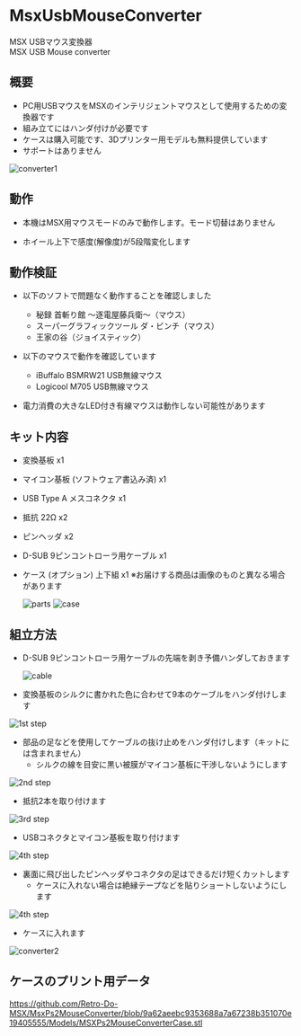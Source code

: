 # MsxUsbMouseConverter
MSX USBマウス変換器  
MSX USB Mouse converter  

## 概要
- PC用USBマウスをMSXのインテリジェントマウスとして使用するための変換器です
- 組み立てにはハンダ付けが必要です
- ケースは購入可能です、3Dプリンター用モデルも無料提供しています
- サポートはありません

![converter1](https://user-images.githubusercontent.com/102343209/205643273-2f765905-05a0-4b39-850b-36ef840f94fa.JPG)

## 動作
- 本機はMSX用マウスモードのみで動作します。モード切替はありません

- ホイール上下で感度(解像度)が5段階変化します

## 動作検証
- 以下のソフトで問題なく動作することを確認しました
  - 秘録 首斬り館 〜逐電屋藤兵衛〜（マウス）
  - スーパーグラフィックツール ダ・ビンチ（マウス）
  - 王家の谷（ジョイスティック）

- 以下のマウスで動作を確認しています
  - iBuffalo BSMRW21 USB無線マウス
  - Logicool M705 USB無線マウス

- 電力消費の大きなLED付き有線マウスは動作しない可能性があります

## キット内容
- 変換基板 x1
- マイコン基板 (ソフトウェア書込み済) x1
- USB Type A メスコネクタ x1
- 抵抗 22Ω x2
- ピンヘッダ x2
- D-SUB 9ピンコントローラ用ケーブル x1
- ケース (オプション) 上下組 x1
  ※お届けする商品は画像のものと異なる場合があります

  ![parts](https://user-images.githubusercontent.com/102343209/205546597-d44bfb49-fa0e-4165-a02f-bfb4579cec4f.JPG)
  ![case](https://user-images.githubusercontent.com/102343209/205643322-3df91690-9fbb-4a0e-92fd-873f9b03fb1b.JPG) 

## 組立方法
- D-SUB 9ピンコントローラ用ケーブルの先端を剥き予備ハンダしておきます

  ![cable](https://user-images.githubusercontent.com/102343209/205546666-397d7a23-14c2-4252-88ee-3d656c710edc.JPG)

- 変換基板のシルクに書かれた色に合わせて9本のケーブルをハンダ付けします

![1st step](https://user-images.githubusercontent.com/102343209/205546684-318f367e-b6fe-4d5a-b3e4-3a6ba4c40f83.JPG)

- 部品の足などを使用してケーブルの抜け止めをハンダ付けします（キットには含まれません）
  - シルクの線を目安に黒い被膜がマイコン基板に干渉しないようにします

![2nd step](https://user-images.githubusercontent.com/102343209/205546684-318f367e-b6fe-4d5a-b3e4-3a6ba4c40f83.JPG)

- 抵抗2本を取り付けます

![3rd step](https://user-images.githubusercontent.com/102343209/205546717-61734072-591b-4666-b804-02b6615c139b.JPG)

- USBコネクタとマイコン基板を取り付けます

![4th step](https://user-images.githubusercontent.com/102343209/205546774-c15c048b-efa1-4cba-a366-791440be34b2.JPG)

- 裏面に飛び出したピンヘッダやコネクタの足はできるだけ短くカットします
  - ケースに入れない場合は絶縁テープなどを貼りショートしないようにします

![4th step](https://user-images.githubusercontent.com/102343209/205546794-ef5e0fdd-d42a-489d-af73-e1b310652ef6.JPG)

- ケースに入れます

![converter2](https://user-images.githubusercontent.com/102343209/205643459-5cd6bada-82fb-43eb-bec8-753ca8434380.JPG)

## ケースのプリント用データ

https://github.com/Retro-Do-MSX/MsxPs2MouseConverter/blob/9a62aeebc9353688a7a67238b351070e19405555/Models/MSXPs2MouseConverterCase.stl
